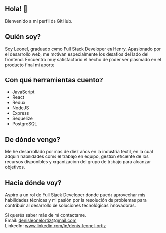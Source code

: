 ## Hola! 👋
Bienvenido a mi perfil de GitHub.

## Quién soy?
Soy Leonel, graduado como Full Stack Developer en Henry. Apasionado por el desarrollo web, me motivan especialmente los desafios del lado del frontend. Encuentro muy satisfactorio el hecho de poder ver plasmado en el producto final mi aporte.

## Con qué herramientas cuento?
<ul>
  <li>JavaScript</li>
  <li>React</li>
  <li>Redux</li>
  <li>NodeJS</li>
  <li>Express</li>
  <li>Sequelize</li>
  <li>PostgreSQL</li>
</ul> 

## De dónde vengo?
Me he desarrollado por mas de diez años en la industria textil, en la cual adquirí habilidades como el trabajo en equipo, gestion eficiente de los recursos disponibles y organizacion del grupo de trabajo para alcanzar objetivos.

## Hacia dónde voy?
Aspiro a un rol de Full Stack Developer donde pueda aprovechar mis habilidades técnicas y mi pasión por la resolución de problemas para contribuir al desarrollo de soluciones tecnológicas innovadoras.


Si querés saber más de mí contactame.  
Email: denisleonelortiz@gmail.com  
LinkedIn: www.linkedin.com/in/denis-leonel-ortiz
<!--
**denisleonelortiz/denisleonelortiz** is a ✨ _special_ ✨ repository because its `README.md` (this file) appears on your GitHub profile.

Here are some ideas to get you started:

- 🔭 I’m currently working on ...
- 🌱 I’m currently learning ...
- 👯 I’m looking to collaborate on ...
- 🤔 I’m looking for help with ...
- 💬 Ask me about ...
- 📫 How to reach me: ...
- 😄 Pronouns: ...
- ⚡ Fun fact: ...
-->

